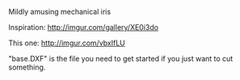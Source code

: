 Mildly amusing mechanical iris

Inspiration:
http://imgur.com/gallery/XE0i3do

This one:
http://imgur.com/vbxIfLU

"base.DXF" is the file you need to get started if you just want to cut something.
